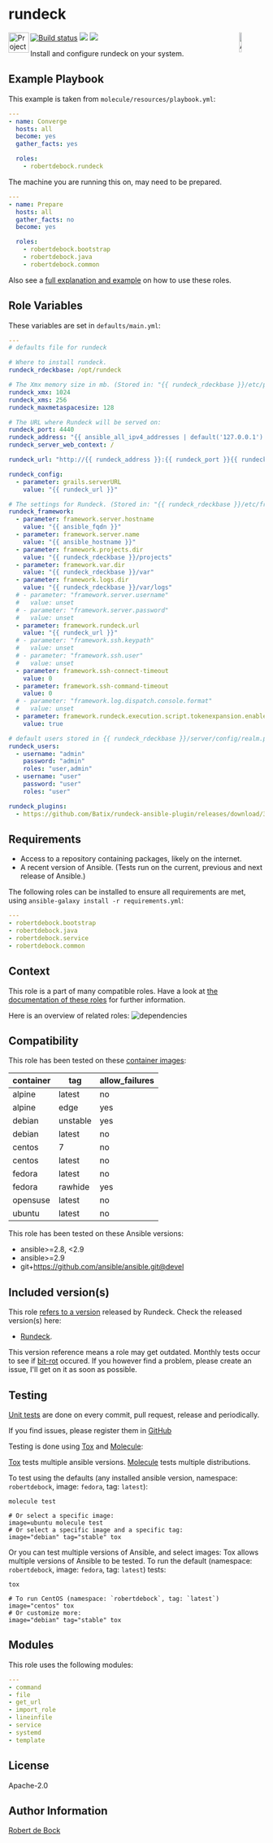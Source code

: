 rundeck
=========

<img src="https://docs.ansible.com/ansible-tower/3.2.4/html_ja/installandreference/_static/images/logo_invert.png" width="10%" height="10%" alt="Ansible logo" align="right"/><img src="https://raw.githubusercontent.com/robertdebock/ansible-role-rundeck/master/meta/logo.png" alt="Project logo" width="40" height="40" align="left"/>
<a href="https://travis-ci.org/robertdebock/ansible-role-rundeck"> <img src="https://travis-ci.org/robertdebock/ansible-role-rundeck.svg?branch=master" alt="Build status"/></a> <img src="https://img.shields.io/ansible/role/d/22886"/> <img src="https://img.shields.io/ansible/quality/22886"/>

Install and configure rundeck on your system.

Example Playbook
----------------

This example is taken from `molecule/resources/playbook.yml`:
```yaml
---
- name: Converge
  hosts: all
  become: yes
  gather_facts: yes

  roles:
    - robertdebock.rundeck
```

The machine you are running this on, may need to be prepared.
```yaml
---
- name: Prepare
  hosts: all
  gather_facts: no
  become: yes

  roles:
    - robertdebock.bootstrap
    - robertdebock.java
    - robertdebock.common
```

Also see a [full explanation and example](https://robertdebock.nl/how-to-use-these-roles.html) on how to use these roles.

Role Variables
--------------

These variables are set in `defaults/main.yml`:
```yaml
---
# defaults file for rundeck

# Where to install rundeck.
rundeck_rdeckbase: /opt/rundeck

# The Xmx memory size in mb. (Stored in: "{{ rundeck_rdeckbase }}/etc/profile".)
rundeck_xmx: 1024
rundeck_xms: 256
rundeck_maxmetaspacesize: 128

# The URL where Rundeck will be served on:
rundeck_port: 4440
rundeck_address: "{{ ansible_all_ipv4_addresses | default('127.0.0.1') }}"
rundeck_server_web_context: /

rundeck_url: "http://{{ rundeck_address }}:{{ rundeck_port }}{{ rundeck_server_web_context }}"

rundeck_config:
  - parameter: grails.serverURL
    value: "{{ rundeck_url }}"

# The settings for Rundeck. (Stored in: "{{ rundeck_rdeckbase }}/etc/framework.properties".)
rundeck_framework:
  - parameter: framework.server.hostname
    value: "{{ ansible_fqdn }}"
  - parameter: framework.server.name
    value: "{{ ansible_hostname }}"
  - parameter: framework.projects.dir
    value: "{{ rundeck_rdeckbase }}/projects"
  - parameter: framework.var.dir
    value: "{{ rundeck_rdeckbase }}/var"
  - parameter: framework.logs.dir
    value: "{{ rundeck_rdeckbase }}/var/logs"
  # - parameter: "framework.server.username"
  #   value: unset
  # - parameter: "framework.server.password"
  #   value: unset
  - parameter: framework.rundeck.url
    value: "{{ rundeck_url }}"
  # - parameter: "framework.ssh.keypath"
  #   value: unset
  # - parameter: "framework.ssh.user"
  #   value: unset
  - parameter: framework.ssh-connect-timeout
    value: 0
  - parameter: framework.ssh-command-timeout
    value: 0
  # - parameter: "framework.log.dispatch.console.format"
  #   value: unset
  - parameter: framework.rundeck.execution.script.tokenexpansion.enabled
    value: true

# default users stored in {{ rundeck_rdeckbase }}/server/config/realm.properties
rundeck_users:
  - username: "admin"
    password: "admin"
    roles: "user,admin"
  - username: "user"
    password: "user"
    roles: "user"

rundeck_plugins:
  - https://github.com/Batix/rundeck-ansible-plugin/releases/download/3.0.1/ansible-plugin-3.0.1.jar
```

Requirements
------------

- Access to a repository containing packages, likely on the internet.
- A recent version of Ansible. (Tests run on the current, previous and next release of Ansible.)

The following roles can be installed to ensure all requirements are met, using `ansible-galaxy install -r requirements.yml`:

```yaml
---
- robertdebock.bootstrap
- robertdebock.java
- robertdebock.service
- robertdebock.common

```

Context
-------

This role is a part of many compatible roles. Have a look at [the documentation of these roles](https://robertdebock.nl/) for further information.

Here is an overview of related roles:
![dependencies](https://raw.githubusercontent.com/robertdebock/drawings/artifacts/rundeck.png "Dependency")


Compatibility
-------------

This role has been tested on these [container images](https://hub.docker.com/):

|container|tag|allow_failures|
|---------|---|--------------|
|alpine|latest|no|
|alpine|edge|yes|
|debian|unstable|yes|
|debian|latest|no|
|centos|7|no|
|centos|latest|no|
|fedora|latest|no|
|fedora|rawhide|yes|
|opensuse|latest|no|
|ubuntu|latest|no|

This role has been tested on these Ansible versions:

- ansible>=2.8, <2.9
- ansible>=2.9
- git+https://github.com/ansible/ansible.git@devel


Included version(s)
-------------------

This role [refers to a version](https://github.com/robertdebock/ansible-role-rundeck/blob/master/vars/main.yml) released by Rundeck. Check the released version(s) here:
- [Rundeck](https://rundeck.org/downloads.html).

This version reference means a role may get outdated. Monthly tests occur to see if [bit-rot](https://en.wikipedia.org/wiki/Software_rot) occured. If you however find a problem, please create an issue, I'll get on it as soon as possible.

Testing
-------

[Unit tests](https://travis-ci.org/robertdebock/ansible-role-rundeck) are done on every commit, pull request, release and periodically.

If you find issues, please register them in [GitHub](https://github.com/robertdebock/ansible-role-rundeck/issues)

Testing is done using [Tox](https://tox.readthedocs.io/en/latest/) and [Molecule](https://github.com/ansible/molecule):

[Tox](https://tox.readthedocs.io/en/latest/) tests multiple ansible versions.
[Molecule](https://github.com/ansible/molecule) tests multiple distributions.

To test using the defaults (any installed ansible version, namespace: `robertdebock`, image: `fedora`, tag: `latest`):

```
molecule test

# Or select a specific image:
image=ubuntu molecule test
# Or select a specific image and a specific tag:
image="debian" tag="stable" tox
```

Or you can test multiple versions of Ansible, and select images:
Tox allows multiple versions of Ansible to be tested. To run the default (namespace: `robertdebock`, image: `fedora`, tag: `latest`) tests:

```
tox

# To run CentOS (namespace: `robertdebock`, tag: `latest`)
image="centos" tox
# Or customize more:
image="debian" tag="stable" tox
```

Modules
-------

This role uses the following modules:
```yaml
---
- command
- file
- get_url
- import_role
- lineinfile
- service
- systemd
- template
```

License
-------

Apache-2.0


Author Information
------------------

[Robert de Bock](https://robertdebock.nl/)
